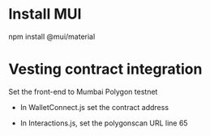 # Install MUI

npm install @mui/material


# Vesting contract integration

Set the front-end to Mumbai Polygon testnet

- In WalletConnect.js set the contract address

- In Interactions.js, set the polygonscan URL line 65


